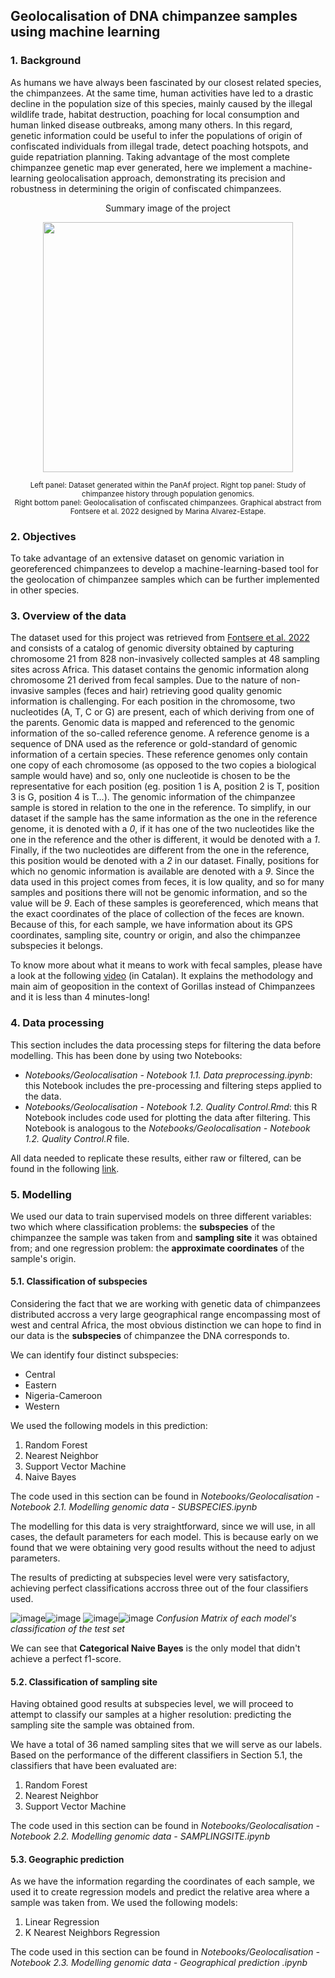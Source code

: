 ## Geolocalisation of DNA chimpanzee samples using machine learning

### 1. Background
As humans we have always been fascinated by our closest related species, the chimpanzees. At the same time, human activities have led to a drastic decline in the population size of this species, mainly caused by the illegal wildlife trade, habitat destruction, poaching for local consumption and human linked disease outbreaks, among many others. In this regard, genetic information could be useful to infer the populations of origin of confiscated individuals from illegal trade, detect poaching hotspots, and guide repatriation planning. Taking advantage of the most complete chimpanzee genetic map ever generated, here we implement a machine-learning geolocalisation approach, demonstrating its precision and robustness in determining the origin of confiscated chimpanzees.

<p align="center"> Summary image of the project</p>

<p align="center">
<img width="400" height="400" src="https://ars.els-cdn.com/content/image/1-s2.0-S2666979X22000623-fx1_lrg.jpg">
</p>
<p align="center"> <sub>Left panel: Dataset generated within the PanAf project. Right top panel: Study of chimpanzee history through population genomics.<br/> Right bottom panel: Geolocalisation of confiscated chimpanzees. Graphical abstract from Fontsere et al. 2022 designed by Marina Alvarez-Estape.</sub></p>

### 2. Objectives
To take advantage of an extensive dataset on genomic variation in georeferenced chimpanzees to develop a machine-learning-based tool for the geolocation of chimpanzee samples which can be further implemented in other species.

### 3. Overview of the data
The dataset used for this project was retrieved from [Fontsere et al. 2022](https://www.sciencedirect.com/science/article/pii/S2666979X22000623) and consists of a catalog of genomic diversity obtained by capturing chromosome 21 from 828 non-invasively collected samples at 48 sampling sites across Africa. This dataset contains the genomic information along chromosome 21 derived from fecal samples. Due to the nature of non-invasive samples (feces and hair) retrieving good quality genomic information is challenging. For each position in the chromosome, two nucleotides (A, T, C or G) are present, each of which deriving from one of the parents. Genomic data is mapped and referenced to the genomic information of the so-called reference genome. A reference genome is a sequence of DNA used as the reference or gold-standard of genomic information of a certain species. These reference genomes only contain one copy of each chromosome (as opposed to the two copies a biological sample would have) and so, only one nucleotide is chosen to be the representative for each position (eg. position 1 is A, position 2 is T, position 3 is G, position 4 is T…). The genomic information of the chimpanzee sample is stored in relation to the one in the reference. To simplify, in our dataset if the sample has the same information as the one in the reference genome, it is denoted with a *0*, if it has one of the two nucleotides like the one in the reference and the other is different, it would be denoted with a *1*. Finally, if the two nucleotides are different from the one in the reference, this position would be denoted with a *2* in our dataset. Finally, positions for which no genomic information is available are denoted with a *9*. Since the data used in this project comes from feces, it is low quality, and so for many samples and positions there will not be genomic information, and so the value will be *9*. Each of these samples is georeferenced, which means that the exact coordinates of the place of collection of the feces are known. Because of this, for each sample, we have information about its GPS coordinates, sampling site, country or origin, and also the chimpanzee subspecies it belongs.

To know more about what it means to work with fecal samples, please have a look at the following [video](https://www.youtube.com/watch?v=Fv_LzqCeFoI&t=1457s) (in Catalan). It explains the methodology and main aim of geoposition in the context of Gorillas instead of Chimpanzees and it is less than 4 minutes-long!

### 4. Data processing
This section includes the data processing steps for filtering the data before modelling. This has been done by using two Notebooks:
+ *Notebooks/Geolocalisation - Notebook 1.1. Data preprocessing.ipynb*: this Notebook includes the pre-processing and filtering steps applied to the data.
+ *Notebooks/Geolocalisation - Notebook 1.2. Quality Control.Rmd*: this R Notebook includes code used for plotting the data after filtering. This Notebook is analogous to the *Notebooks/Geolocalisation - Notebook 1.2. Quality Control.R* file.

All data needed to replicate these results, either raw or filtered, can be found in the following [link](https://drive.google.com/drive/folders/1wroGkFZRI2MDLKRSgFWfLus0v7Kj9W94?usp=sharing).

### 5. Modelling
We used our data to train supervised models on three different variables: two which where classification problems: the **subspecies** of the chimpanzee the sample was taken from and **sampling site** it was obtained from; and one regression problem: the **approximate coordinates** of the sample's origin.

#### 5.1. Classification of subspecies

Considering the fact that we are working with genetic data of chimpanzees distributed accross a very large geographical range encompassing most of west and central Africa, the most obvious distinction we can hope to find in our data is the **subspecies** of chimpanzee the DNA corresponds to.

We can identify four distinct subspecies:

- Central
- Eastern
- Nigeria-Cameroon
- Western

We used the following models in this prediction:

1. Random Forest
2. Nearest Neighbor
3. Support Vector Machine
4. Naive Bayes

The code used in this section can be found in *Notebooks/Geolocalisation - Notebook 2.1. Modelling genomic data - SUBSPECIES.ipynb*

The modelling for this data is very straightforward, since we will use, in all cases, the default parameters for each model. This is because early on we found that we were obtaining very good results without the need to adjust parameters.

The results of predicting at subspecies level were very satisfactory, achieving perfect classifications accross three out of the four classifiers used.

![image](https://user-images.githubusercontent.com/7366498/176046539-025d8a9c-1e1b-424d-ba24-cb15a324cfd5.png)![image](https://user-images.githubusercontent.com/7366498/176046744-7c5ee3b2-226b-495f-b07a-4a07fd9e9703.png)
![image](https://user-images.githubusercontent.com/7366498/176046757-a310e948-c443-4ef2-9341-ad522b5a3995.png)![image](https://user-images.githubusercontent.com/7366498/176046763-045e8d5f-e5ea-4f40-9a1d-c475c71f6d4b.png)
_Confusion Matrix of each model's classification of the test set_

We can see that **Categorical Naive Bayes** is the only model that didn't achieve a perfect f1-score.

#### 5.2. Classification of sampling site

Having obtained good results at subspecies level, we will proceed to attempt to classify our samples at a higher resolution: predicting the sampling site the sample was obtained from.

We have a total of 36 named sampling sites that we will serve as our labels.
Based on the performance of the different classifiers in Section 5.1, the classifiers that have been evaluated are:

1. Random Forest
2. Nearest Neighbor
3. Support Vector Machine

The code used in this section can be found in *Notebooks/Geolocalisation - Notebook 2.2. Modelling genomic data - SAMPLINGSITE.ipynb*

#### 5.3. Geographic prediction

As we have the information regarding the coordinates of each sample, we used it to create regression models and predict the relative area where a sample was taken from. We used the following models:
1. Linear Regression
2. K Nearest Neighbors Regression

The code used in this section can be found in *Notebooks/Geolocalisation - Notebook 2.3. Modelling genomic data - Geographical prediction
.ipynb*

